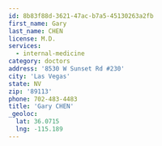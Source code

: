 ```yaml
---
id: 8b83f88d-3621-47ac-b7a5-45130263a2fb
first_name: Gary
last_name: CHEN
license: M.D.
services:
  - internal-medicine
category: doctors
address: '8530 W Sunset Rd #230'
city: 'Las Vegas'
state: NV
zip: '89113'
phone: 702-483-4483
title: 'Gary CHEN'
_geoloc:
  lat: 36.0715
  lng: -115.189
---
```

